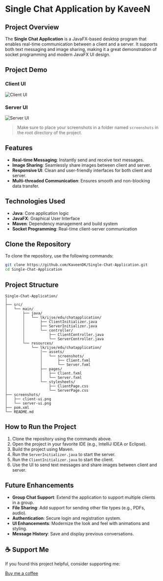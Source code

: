 
# Single Chat Application by KaveeN

## Project Overview

The **Single Chat Application** is a JavaFX-based desktop program that enables real-time communication between a client and a server. It supports both text messaging and image sharing, making it a great demonstration of socket programming and modern JavaFX UI design.

## Project Demo

### Client UI
![Client UI](assets/screenshots/client-ui.png)

### Server UI
![Server UI](assets/screenshots/server-ui.png)

> Make sure to place your screenshots in a folder named `screenshots` in the root directory of the project.

## Features

- **Real-time Messaging**: Instantly send and receive text messages.
- **Image Sharing**: Seamlessly share images between client and server.
- **Responsive UI**: Clean and user-friendly interfaces for both client and server.
- **Multi-threaded Communication**: Ensures smooth and non-blocking data transfer.

## Technologies Used

- **Java**: Core application logic  
- **JavaFX**: Graphical User Interface  
- **Maven**: Dependency management and build system  
- **Socket Programming**: Real-time client-server communication

## Clone the Repository

To clone the repository, use the following commands:

```sh
git clone https://github.com/KaveenDK/Single-Chat-Application.git
cd Single-Chat-Application
```

## Project Structure

```
Single-Chat-Application/
│
├── src/
│   └── main/
│       ├── java/
│       │   └── lk/ijse/edu/chatapplication/
│       │       ├── ClientInitializer.java
│       │       ├── ServerInitializer.java
│       │       └── controller/
│       │           ├── ClientController.java
│       │           └── ServerController.java
│       └── resources/
│           └── lk/ijse/edu/chatapplication/
│               │── assets/
│               │   └── screenshots/
│               │       ├── Client.fxml
│               │       └── Server.fxml
│               ├── pages/
│               │   ├── Client.fxml
│               │   └── Server.fxml
│               └── stylesheets/
│                   ├── ClientPage.css
│                   └── ServerPage.css
├── screenshots/
│   ├── client-ui.png
│   └── server-ui.png
├── pom.xml
└── README.md
```

## How to Run the Project

1. Clone the repository using the commands above.
2. Open the project in your favorite IDE (e.g., IntelliJ IDEA or Eclipse).
3. Build the project using Maven.
4. Run the `ServerInitializer.java` to start the server.
5. Run the `ClientInitializer.java` to start the client.
6. Use the UI to send text messages and share images between client and server.

## Future Enhancements

- **Group Chat Support**: Extend the application to support multiple clients in a group.
- **File Sharing**: Add support for sending other file types (e.g., PDFs, audio).
- **Authentication**: Secure login and registration system.
- **UI Enhancements**: Modernize the look and feel with animations and styling.
- **Message History**: Save and display previous conversations.

## ☕ Support Me

If you found this project helpful, consider supporting me:

<a href="https://www.buymeacoffee.com/vpdkkaveenp" target="_blank">Buy me a coffee</a>
